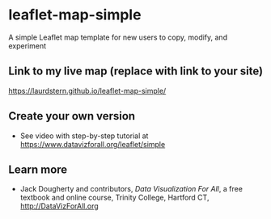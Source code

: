 # leaflet-map-simple
A simple Leaflet map template for new users to copy, modify, and experiment

## Link to my live map (replace with link to your site)

https://laurdstern.github.io/leaflet-map-simple/

## Create your own version
- See video with step-by-step tutorial at https://www.datavizforall.org/leaflet/simple

## Learn more
- Jack Dougherty and contributors, *Data Visualization For All*, a free textbook and online course, Trinity College, Hartford CT, http://DataVizForAll.org
